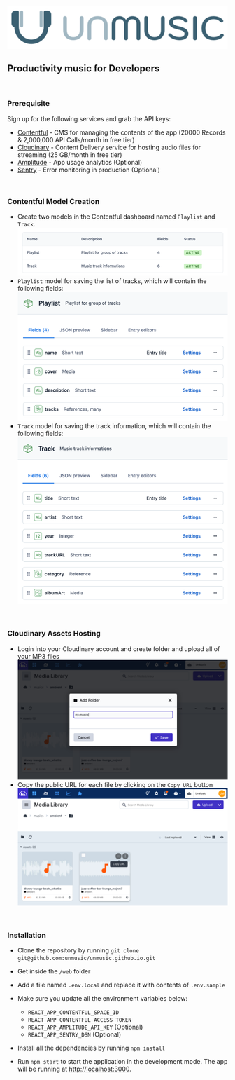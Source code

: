 ![UnMusic](web/src/assets/images/unmusic-logo.svg)

## Productivity music for Developers

<p>
&nbsp;
&nbsp;
</p>

### Prerequisite

Sign up for the following services and grab the API keys:

- [Contentful](https://www.contentful.com) - CMS for managing the contents of the app (20000 Records & 2,000,000 API Calls/month in free tier)
- [Cloudinary](https://cloudinary.com/invites/lpov9zyyucivvxsnalc5/ccvdwhixsfyxtjdy3kcs?t=default) - Content Delivery service for hosting audio files for streaming (25 GB/month in free tier)
- [Amplitude](https://www.amplitude.com) - App usage analytics (Optional)
- [Sentry](https://sentry.io) - Error monitoring in production (Optional)

<p>
&nbsp;
&nbsp;
</p>

### Contentful Model Creation

- Create two models in the Contentful dashboard named `Playlist` and `Track`.
  ![](documentation/unmusic-contentful-models.png)
- `Playlist` model for saving the list of tracks, which will contain the following fields:
  ![Playlist Model](documentation/umusic-playlist-model.png)
- `Track` model for saving the track information, which will contain the following fields:
  ![Track Model](documentation/unmusic-track-model.png)

<p>
&nbsp;
&nbsp;
</p>

### Cloudinary Assets Hosting

- Login into your Cloudinary account and create folder and upload all of your MP3 files
  ![Cloudinary Folder Creation](documentation/unmusic-cloudinary-folder.png)
- Copy the public URL for each file by clicking on the `Copy URL` button
  ![Cloudinary Copy Public URL](documentation/unmusic-copy-cloudinary-url.png)

<p>
&nbsp;
&nbsp;
</p>

### Installation

- Clone the repository by running `git clone git@github.com:unmusic/unmusic.github.io.git`
- Get inside the `/web` folder
- Add a file named `.env.local` and replace it with contents of `.env.sample`
- Make sure you update all the environment variables below:

  - `REACT_APP_CONTENTFUL_SPACE_ID`
  - `REACT_APP_CONTENTFUL_ACCESS_TOKEN`
  - `REACT_APP_AMPLITUDE_API_KEY` (Optional)
  - `REACT_APP_SENTRY_DSN` (Optional)

- Install all the dependencies by running `npm install`
- Run `npm start` to start the application in the development mode. The app will be running at [http://localhost:3000](http://localhost:3000).
